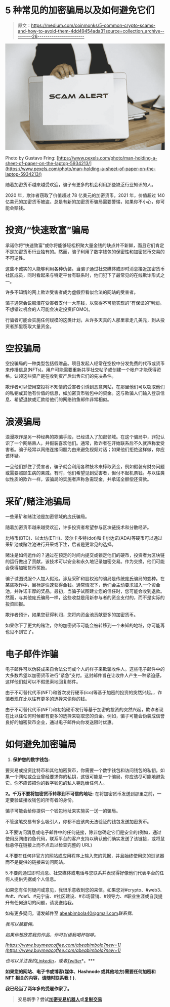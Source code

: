 # 5 种常见的加密骗局以及如何避免它们

> 原文：<https://medium.com/coinmonks/5-common-crypto-scams-and-how-to-avoid-them-4dd49454ada3?source=collection_archive---------26----------------------->

![](img/5ef96c3174f297ece17c62c858e994c0.png)

Photo by Gustavo Fring: [https://www.pexels.com/photo/man-holding-a-sheet-of-paper-on-the-laptop-5934213/](https://www.pexels.com/photo/man-holding-a-sheet-of-paper-on-the-laptop-5934213/)

随着加密货币越来越受欢迎，骗子有更多的机会利用那些缺乏行业知识的人。

2020 年，欺诈者窃取了价值超过 78 亿美元的加密货币。2021 年，价值超过 140 亿美元的加密货币被盗。总是有新的加密货币骗局需要警惕，如果你不小心，你可能会赔钱。

# **投资/“快速致富”骗局**

承诺你将“快速致富”或你将能够轻松积聚大量金钱的缺点并不新鲜，而且它们肯定不是加密货币行业独有的。然而，骗子利用了数字钱包的保密性和加密货币交易的不可逆性。

这些不诚实的人能够利用各种伪装。当骗子通过社交媒体或即时消息接近加密货币社区成员，同时看起来与特定平台有联系时，他们犯下了最常见的在线欺诈形式之一。

许多不知情的网上欺诈受害者成为虚假但看似合法的网站的受害者。

骗子通常会说服潜在受害者支付一大笔钱，以获得不可能实现的“有保证的”利润。不想错过机会的人可能会决定投资(FOMO)。

行骗者可能会实施任何规模的这类计划，从许多天真的人那里拿走几美元，到从投资者那里窃取大量资金。

# 空投骗局

空投骗局的一种类型包括假赠品。项目发起人经常在空投中分发免费的代币或货币来传播信息(NFTs)。用户可能需要重新共享社交帖子或创建一个帐户才能获得资格。认领这些资产是在收到资产后出售它们的先决条件。

欺诈者可以使用空投将不知情的受害者引诱到恶意网站，在那里他们可以窃取他们的私钥或其他有价值的信息，如加密货币钱包中的资金。这与欺骗人们输入登录信息、希望退款或汇款给他们的网络钓鱼邮件非常相似。

# 浪漫骗局

浪漫欺诈是另一种经典的欺骗手段，已经进入了加密领域。在这个骗局中，罪犯认识了一个网络熟人，并假装喜欢他们。通常，欺诈者在开始联系后不久就声称爱受害者。骗子经常以网络连接问题为由来避免视频对话；如果他们拒绝这样做，你应该怀疑。

一旦他们抓住了受害者，骗子就会利用各种技术来榨取资金，例如假装有财务问题或需要照顾生病的亲戚。有时，他们希望见到受害者，但付不起机票钱。与以往类似性质的欺诈一样，该骗局的实施者声称急需现金，并承诺全额偿还贷款。

# 采矿/赌注池骗局

一些采矿和赌注池是加密领域的庞氏骗局。

随着加密货币越来越受欢迎，许多投资者希望参与区块链技术和分散经济。

比特币(BTC)、以太坊(ETH)、波尔卡多特(dot)和卡尔达诺(ADA)等硬币可以通过采矿池或赌注池进行开采或下注，后者是更常见的选择。

赌注是如何运作的？通过在预定的时间内提交或锁定他们的硬币，投资者为区块链的运行做出了贡献，该技术可以安全和永久地记录加密交易。作为交换，他们可能会获得加密货币奖励。

骗子试图说服个人加入假池。涉及采矿和股权池的骗局是传统庞氏骗局的变种。在某些欺诈中，目标是快速获得金钱。通常情况下，他们会主动要求加入一个资金池，并许诺丰厚的奖品。最初，当骗子试图建立您的信任时，您可能会收到退款。然而，与其他庞氏骗局一样，这些收益是用新参与者的资金支付的，而不是实际的投资回报。

欺诈者预计，如果您获得利润，您将向资金池贡献更多的加密货币。

如果你下了更大的赌注，你的加密货币可能会被转移到一个未知的地址，你可能再也见不到它了。

# 电子邮件诈骗

电子邮件可以伪装成来自合法公司或个人的样子来欺骗收件人。这些电子邮件中的大多数希望以加密货币进行“紧急”支付。这封邮件旨在让收件人产生一种紧迫感，这样他们就可以不假思索地回复邮件。

由于不可替代代币(NFT)和首次发行硬币(ico)等基于加密的投资的突然兴起。，诈骗者现在比以往有更多的选择来偷你的钱。

由于不可替代代币(NFT)和初始硬币发行等基于加密的投资的突然兴起，欺诈者现在比以往任何时候都有更多的选择来窃取您的资金。例如，骗子可能会伪装成信誉良好的加密货币企业，通过电子邮件向你发送限时优惠。

# 如何避免加密骗局

1.  **保护您的数字钱包:**

要交易或投资比特币和其他加密货币，你需要一个数字钱包和访问钱包的私钥。如果一个网站或企业曾经要求你的私钥，这很可能是一个骗局，你应该尽可能地避免它。你不应该把你的数字钱包的私人钥匙给任何人。

**2。千万不要将加密货币转移到不可信的地址:**
在将加密货币发送到那里之前，一定要验证接收钱包的所有者的身份。

骗子可能会给你提供一个钱包地址来实施买一送一的骗局。

不管这笔交易有多么吸引人，你都不应该向无法验证的钱包发送加密货币。

3.不要访问消息或电子邮件中的任何链接，除非您确定它们是安全的(例如，通过使用反网络钓鱼代码，联系平台的客户支持以确认他们确实发送了该链接，或将鼠标悬停在链接上而不点击以检查完整的 URL)

4.不要在任何非官方的网站或应用程序上输入您的凭据，并且始终使用您的浏览器而不是提供的链接来访问网站。

5.不要向通过即时消息、社交媒体或电话与您联系并表现得好像他们代表平台的任何人提供凭据或个人信息。

如果您有任何疑问或意见，我很乐意收到您的来信。如果您对#crypto、#web3、#nft、#defi、#元宇宙、#社区建设、#市场营销、#领导力、#职业生涯或自我提升有任何迫切的问题，请发送给我。

如有更多疑问，请发邮件至 abeabimbola40@gmail.com*联系我。*

*我可以被雇佣。*

*如果你想欣赏我的作品，你可以请我喝杯咖啡。*

*[https://www.buymeacoffee.com/abeabimbolo?new=1](https://www.buymeacoffee.com/abeabimbolo?new=1)*

*也可以关注我的*[*LinkedIn*](https://www.linkedin.com/in/abeabimbola/)*，或者*[*Twitter*](https://twitter.com/Bmarketer_)*。***

**如果您的网站、电子书或博客(媒体、Hashnode 或其他地方)需要任何加密和 NFT 相关的内容，请随时联系我！).**

**我已经当了两年多的受雇作家了。**

> **交易新手？尝试[加密交易机器人](/coinmonks/crypto-trading-bot-c2ffce8acb2a)或[复制交易](/coinmonks/top-10-crypto-copy-trading-platforms-for-beginners-d0c37c7d698c)**